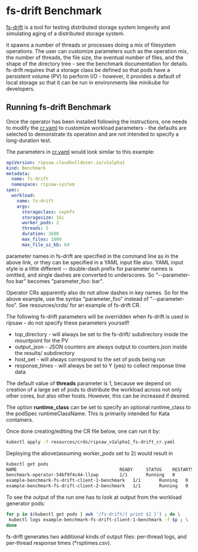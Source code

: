 # fs-drift Benchmark

[fs-drift](https://github.com/parallel-fs-utils/fs-drift) is a tool for testing distributed storage system longevity and
simulating aging of a distributed storage system.

it spawns a number of threads or processes doing a mix of filesystem operations. The user can customize parameters such
as the operation mix, the number of threads, the file size, the eventual number of files, and the shape of the directory
tree - see the benchmark documentation for details.  fs-drift requires that a storage class be defined so that pods have a persistent volume (PV) to perform I/O - however, it provides a default of local storage so that it can be run in environments like minikube for developers. 

## Running fs-drift Benchmark

Once the operator has been installed following the instructions, one needs to modify the [cr.yaml](../resources/crds/ripsaw_v1alpha1_fs-drift_cr.yaml) to customize workload parameters - the defaults are selected to demonstrate its operation and are not intended to specify a long-duration test.

The parameters in [cr.yaml](../resources/crds/ripsaw_v1alpha1_fs-drift_cr.yaml) would look similar to this example:

```yaml
apiVersion: ripsaw.cloudbulldozer.io/v1alpha1
kind: Benchmark
metadata:
  name: fs-drift
  namespace: ripsaw-system
spec:
  workload:
    name: fs-drift
    args:
      storageclass: cephfs
      storagesize: 1Gi
      worker_pods: 2
      threads: 5
      duration: 3600
      max_files: 1000
      max_file_sz_kb: 64
```

parameter names in fs-drift are specified in the command line as in the above link, or they can be
specified in a YAML input file also.   YAML input style is a little different -- double-dash prefix for parameter names
is omitted, and single dashes are converted to underscores.   So "--parameter-foo bar" becomes "parameter_foo: bar".

Operator CRs apparently also do not allow dashes in key names.  So for the above example, use the 
syntax "parameter_foo" instead of "--parameter-foo".  See resources/crds/ for an example of fs-drift CR.

The following fs-drift parameters will be overridden when fs-drift is used in ripsaw - do not specify these parameters yourself!

- top_directory - will always be set to the fs-drift/ subdirectory inside the mountpoint for the PV
- output_json - JSON counters are always output to counters.json inside the results/ subdirectory
- host_set - will always correspond to the set of pods being run
- response_times - will always be set to Y (yes) to collect response time data

The default value of **threads** parameter is 1, because we depend on creation of a large set of pods to distribute the
workload across not only other cores, but also other hosts.  However, this can be increased if desired.

The option **runtime_class** can be set to specify an optional
runtime_class to the podSpec runtimeClassName.  This is primarily
intended for Kata containers.

Once done creating/editing the CR file below, one can run it by:

```bash
kubectl apply -f resources/crds/ripsaw_v1alpha1_fs-drift_cr.yaml
```

Deploying the above(assuming worker_pods set to 2) would result in

```bash
kubectl get pods
NAME                                       READY     STATUS    RESTARTS   AGE
benchmark-operator-54bf9f4c44-llzwp        1/1       Running   0          1m
example-benchmark-fs-drift-client-1-benchmark   1/1       Running   0          22s
example-benchmark-fs-drift-client-2-benchmark   1/1       Running   0          22s
```

To see the output of the run one has to look at output from the workload generator pods:

```bash
for p in $(kubectl get pods | awk '/fs-drift/{ print $1 }') ; do \
 kubectl logs example-benchmark-fs-drift-client-1-benchmark -f $p ; \
done
```

fs-drift generates two additional kinds of output files: per-thread logs, and per-thread response times
(\*rsptimes.csv).

